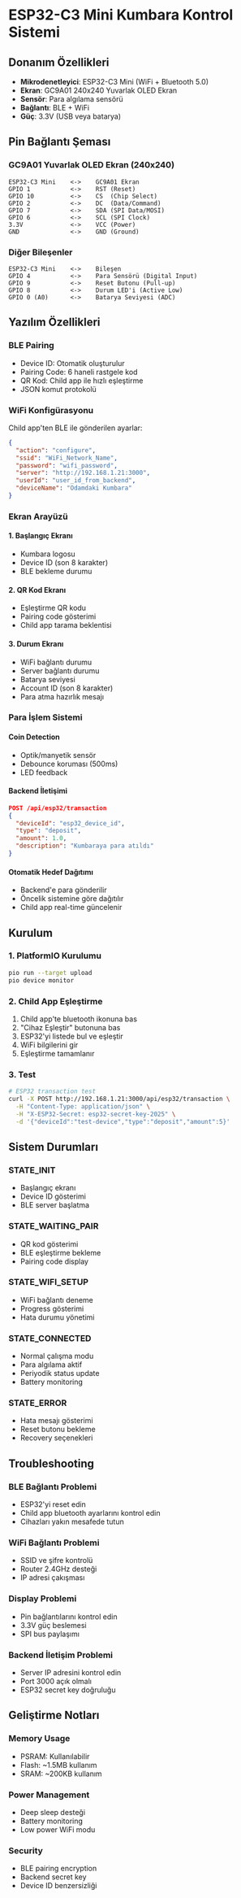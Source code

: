 # ESP32-C3 Mini Kumbara Kontrol Sistemi

## Donanım Özellikleri
- **Mikrodenetleyici**: ESP32-C3 Mini (WiFi + Bluetooth 5.0)
- **Ekran**: GC9A01 240x240 Yuvarlak OLED Ekran
- **Sensör**: Para algılama sensörü
- **Bağlantı**: BLE + WiFi
- **Güç**: 3.3V (USB veya batarya)

## Pin Bağlantı Şeması

### GC9A01 Yuvarlak OLED Ekran (240x240)
```
ESP32-C3 Mini    <->    GC9A01 Ekran
GPIO 1           <->    RST (Reset)
GPIO 10          <->    CS  (Chip Select)  
GPIO 2           <->    DC  (Data/Command)
GPIO 7           <->    SDA (SPI Data/MOSI)
GPIO 6           <->    SCL (SPI Clock)
3.3V             <->    VCC (Power)
GND              <->    GND (Ground)
```

### Diğer Bileşenler
```
ESP32-C3 Mini    <->    Bileşen
GPIO 4           <->    Para Sensörü (Digital Input)
GPIO 9           <->    Reset Butonu (Pull-up)
GPIO 8           <->    Durum LED'i (Active Low)
GPIO 0 (A0)      <->    Batarya Seviyesi (ADC)
```

## Yazılım Özellikleri

### BLE Pairing
- Device ID: Otomatik oluşturulur
- Pairing Code: 6 haneli rastgele kod
- QR Kod: Child app ile hızlı eşleştirme
- JSON komut protokolü

### WiFi Konfigürasyonu
Child app'ten BLE ile gönderilen ayarlar:
```json
{
  "action": "configure",
  "ssid": "WiFi_Network_Name",
  "password": "wifi_password",
  "server": "http://192.168.1.21:3000",
  "userId": "user_id_from_backend",
  "deviceName": "Odamdaki Kumbara"
}
```

### Ekran Arayüzü

#### 1. Başlangıç Ekranı
- Kumbara logosu
- Device ID (son 8 karakter)
- BLE bekleme durumu

#### 2. QR Kod Ekranı
- Eşleştirme QR kodu
- Pairing code gösterimi
- Child app tarama beklentisi

#### 3. Durum Ekranı
- WiFi bağlantı durumu
- Server bağlantı durumu  
- Batarya seviyesi
- Account ID (son 8 karakter)
- Para atma hazırlık mesajı

### Para İşlem Sistemi

#### Coin Detection
- Optik/manyetik sensör
- Debounce koruması (500ms)
- LED feedback

#### Backend İletişimi
```json
POST /api/esp32/transaction
{
  "deviceId": "esp32_device_id",
  "type": "deposit", 
  "amount": 1.0,
  "description": "Kumbaraya para atıldı"
}
```

#### Otomatik Hedef Dağıtımı
- Backend'e para gönderilir
- Öncelik sistemine göre dağıtılır
- Child app real-time güncelenir

## Kurulum

### 1. PlatformIO Kurulumu
```bash
pio run --target upload
pio device monitor
```

### 2. Child App Eşleştirme
1. Child app'te bluetooth ikonuna bas
2. "Cihaz Eşleştir" butonuna bas
3. ESP32'yi listede bul ve eşleştir
4. WiFi bilgilerini gir
5. Eşleştirme tamamlanır

### 3. Test
```bash
# ESP32 transaction test
curl -X POST http://192.168.1.21:3000/api/esp32/transaction \
  -H "Content-Type: application/json" \
  -H "X-ESP32-Secret: esp32-secret-key-2025" \
  -d '{"deviceId":"test-device","type":"deposit","amount":5}'
```

## Sistem Durumları

### STATE_INIT
- Başlangıç ekranı
- Device ID gösterimi
- BLE server başlatma

### STATE_WAITING_PAIR  
- QR kod gösterimi
- BLE eşleştirme bekleme
- Pairing code display

### STATE_WIFI_SETUP
- WiFi bağlantı deneme
- Progress gösterimi
- Hata durumu yönetimi

### STATE_CONNECTED
- Normal çalışma modu
- Para algılama aktif
- Periyodik status update
- Battery monitoring

### STATE_ERROR
- Hata mesajı gösterimi
- Reset butonu bekleme
- Recovery seçenekleri

## Troubleshooting

### BLE Bağlantı Problemi
- ESP32'yi reset edin
- Child app bluetooth ayarlarını kontrol edin
- Cihazları yakın mesafede tutun

### WiFi Bağlantı Problemi  
- SSID ve şifre kontrolü
- Router 2.4GHz desteği
- IP adresi çakışması

### Display Problemi
- Pin bağlantılarını kontrol edin
- 3.3V güç beslemesi
- SPI bus paylaşımı

### Backend İletişim Problemi
- Server IP adresini kontrol edin  
- Port 3000 açık olmalı
- ESP32 secret key doğruluğu

## Geliştirme Notları

### Memory Usage
- PSRAM: Kullanılabilir
- Flash: ~1.5MB kullanım
- SRAM: ~200KB kullanım

### Power Management
- Deep sleep desteği
- Battery monitoring
- Low power WiFi modu

### Security
- BLE pairing encryption
- Backend secret key
- Device ID benzersizliği 